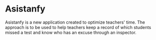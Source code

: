 # Asistanfy
Asistanfy is a new application created to optimize teachers' time. The approach is to be used to help teachers keep a record of which students missed a test and know who has an excuse through an inspector.
